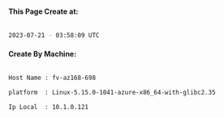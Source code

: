 
   
#### This Page Create at:

```bash

2023-07-21 - 03:58:09 UTC

```

#### Create By Machine:

```bash

Host Name : fv-az168-698

platform  : Linux-5.15.0-1041-azure-x86_64-with-glibc2.35

Ip Local  : 10.1.0.121

```

